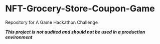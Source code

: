# NFT-Grocery-Store-Coupon-Game
Repository for A Game Hackathon Challenge 

***This project is not audited and should not be used in a production environment***
